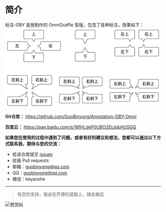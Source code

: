 [issues]: https://github.com/GuoBinyong/Annotation-GBY-Omni/issues



# 简介
标注-GBY 是我制作的 OmniGraffle 型版，包含了各种标注，效果如下：
![标注-GBY预览图](./标注-GBY预览图.jpg)

**Git仓库：** <https://github.com/GuoBinyong/Annotation-GBY-Omni>

**百度云：** <https://pan.baidu.com/s/16fHLdeP0UBO2EtJpbHUSGQ>


**如果您在使用的过程中遇到了问题，或者有好的建议和想法，您都可以通过以下方式联系我，期待与您的交流：**  
- 给该仓库提交 [issues][]
- 给我 Pull requests
- 邮箱：<guobinyong@qq.com>
- QQ：guobinyong@qq.com
- 微信：keyanzhe



--------------------

> 有您的支持，我会在开源的道路上，越走越远

![赞赏码](http://q3d4kj62i.bkt.clouddn.com/赞赏码.JPG)